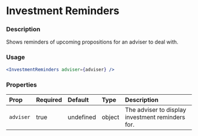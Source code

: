# Investment Reminders

### Description

Shows reminders of upcoming propositions for an adviser to deal with.

### Usage

```jsx
<InvestmentReminders adviser={adviser} />
```

### Properties

| Prop      | Required | Default   | Type   | Description                                      |
| :-------- | :------- | :-------- | :----- | :----------------------------------------------- |
| `adviser` | true     | undefined | object | The adviser to display investment reminders for. |

